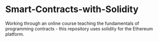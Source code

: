 # Smart-Contracts-with-Solidity
Working through an online course teaching the fundamentals of programming contracts - this repository uses solidity for the Ethereum platform. 
